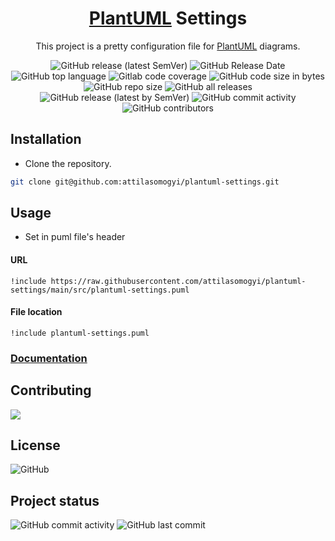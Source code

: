 
<h1 align="center">
   <a href="https://github.com/plantuml/plantuml">PlantUML</a> Settings
</h1>

<p align="center">
This project is a pretty configuration file for <a href="https://github.com/plantuml/plantuml">PlantUML</a> diagrams.
</p>

<p align="center">
  <img
    src="https://img.shields.io/github/v/release/attilasomogyi/plantuml-settings"
    alt="GitHub release (latest SemVer)"
  />
  <img
    src="https://img.shields.io/github/release-date/attilasomogyi/plantuml-settings"
    alt="GitHub Release Date"
  />
  <img
    src="https://img.shields.io/github/languages/top/attilasomogyi/plantuml-settings"
    alt="GitHub top language"
  />
  <img
    src="https://img.shields.io/gitlab/coverage/attilasomogyi/plantuml-settings/main"
    alt="Gitlab code coverage"
  />
  <img
    src="https://img.shields.io/github/languages/code-size/attilasomogyi/plantuml-settings"
    alt="GitHub code size in bytes"
  />
  <img
    src="https://img.shields.io/github/repo-size/attilasomogyi/plantuml-settings"
    alt="GitHub repo size"
  />
  <img
    src="https://img.shields.io/github/downloads/attilasomogyi/plantuml-settings/total"
    alt="GitHub all releases"
  />
  <img
    src="https://img.shields.io/github/downloads/attilasomogyi/plantuml-settings/latest/total"
    alt="GitHub release (latest by SemVer)"
  />
  <img
    src="https://img.shields.io/github/commit-activity/y/attilasomogyi/plantuml-settings"
    alt="GitHub commit activity"
  />
  <img
    src="https://img.shields.io/github/contributors/attilasomogyi/plantuml-settings"
    alt="GitHub contributors"
  />
</p>

## Installation

- Clone the repository.
```bash
git clone git@github.com:attilasomogyi/plantuml-settings.git

```
## Usage

- Set in puml file's header
#### URL

```text
!include https://raw.githubusercontent.com/attilasomogyi/plantuml-settings/main/src/plantuml-settings.puml
```

#### File location

```text
!include plantuml-settings.puml
```
### [Documentation](https://attilasomogyi.github.io/plantuml-settings)

## Contributing

<a href="https://github.com/attilasomogyi/plantuml-settings/graphs/contributors">
  <img src="https://contrib.rocks/image?repo=attilasomogyi/plantuml-settings" />
</a>

## License

<img
  src="https://img.shields.io/github/license/attilasomogyi/plantuml-settings"
  alt="GitHub"
/>

## Project status

<img
  src="https://img.shields.io/github/commit-activity/y/attilasomogyi/plantuml-settings"
  alt="GitHub commit activity"
/>
<img
    src="https://img.shields.io/github/last-commit/attilasomogyi/plantuml-settings"
    alt="GitHub last commit"
/>